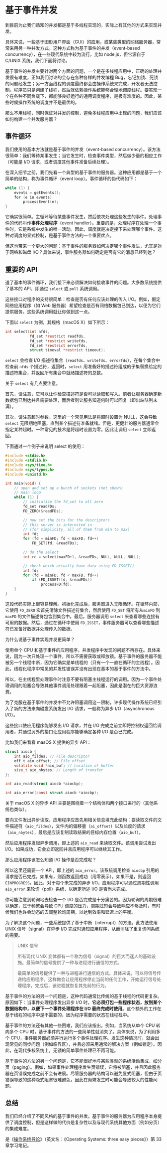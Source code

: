 # 基于事件并发

到目前为止我们熟知的并发都是基于多线程实现的，实际上有其他的方式来实现并发。

具体来说，一些基于图形用户界面（GUI）的应用，或某些类型的网络服务器，常常采用另一种并发方式。这种方式称为基于事件的并发（event-based concurrency），在一些现代系统中较为流行，比如 node.js，但它源自于 C/UNIX 系统，我们下面将讨论。



基于事件的并发主要针对两个方面的问题，一个是在多线程应用中，正确的处理并发很有难度，正如我们讨论的会存在各种各样的并发编程 Bug，忘记加锁、死锁的问题经发生；另一方面线程的调度最终都会由操作系统来完成，开发者无法控制。程序员只是创建了线程，然后就依赖操作系统能够合理地调度线程。要实现一个在各种不同负载下，都能够良好运行的通用调度程序，是极有难度的。因此，某些时候操作系统的调度并不是最优的。



那么不用线程，同时保证对并发的控制，避免多线程应用中出现的问题，我们应该如何构建一个并发服务器？

## 事件循环

我们使用的基本方法就是基于事件的并发（event-based concurrency）。该方法很简单：我们等待某事发生；当它发生时，检查事件类型，然后做少量的相应工作（可能是 I/O 请求，或者调度其他事件准备后续处理）。

在深入细节之前，我们先看一个典型的基于事件的服务器。这种应用都是基于一个简单的结构，称为事件循环（event loop）。事件循环的伪代码如下：

```c
while (1) {
    events = getEvents();
    for (e in events)
        processEvent(e);
}
```

它确实很简单。主循环等待某些事件发生，然后依次处理这些发生的事件。处理事件的代码叫作**事件处理程序**（event handler）。重要的是，处理程序在处理一个事件时，它是系统中发生的唯一活动。因此，调度就是决定接下来处理哪个事件。这种对调度的显式控制，是基于事件方法的一个重要优点。

但这也带来一个更大的问题：基于事件的服务器如何决定哪个事件发生，尤其是对于网络和磁盘 I/O？具体来说，事件服务器如何确定是否有它的消息已经到达？

## 重要的 API

道了基本的事件循环，我们接下来必须解决如何接收事件的问题。大多数系统提供了基本的 API，即通过 `select` 或 `poll` 系统调用。

这些接口对程序的支持很简单：检查是否有任何应该处理的传入 I/O。例如，假定网络应用程序（如 Web 服务器）希望检查是否有网络数据包已到达，以便为它们提供服务。这些系统调用就让你做到这一点。

下面以 `select` 为例，其规格（macOS X）如下所示：

```c
int select(int nfds,
           fd_set *restrict readfds,
           fd_set *restrict writefds,
           fd_set *restrict errorfds,
           struct timeval *restrict timeout);
```

`select` 会检查 I/O 描述符集合（`readfds`、`writefds`、`errorfds`），在每个集合中检查前 `nfds` 个描述符，返回时，`select` 用准备好的描述符组成的子集替换给定的描述符集合，并返回所有集合中就绪描述符的总数。

关于 `select` 有几点要注意。

首先，请注意，它可以让你检查描述符是否可以读取和写入。前者让服务器确定新数据包已到达并且需要处理，而后者则让服务知道何时可以回复（即出站队列未满）。

其次，请注意超时参数。这里的一个常见用法是将超时设置为 NULL，这会导致 `select` 无限期地阻塞，直到某个描述符准备就绪。但是，更健壮的服务器通常会指定某种超时。一种常见的技术是将超时设置为零，因此让调用 `select` 立即返回。

下面通过一个例子来说明 select 的使用：

```c
#include <stdio.h>
#include <stdlib.h>
#include <sys/time.h>
#include <sys/types.h>
#include <unistd.h>

int main(void) {
    // open and set up a bunch of sockets (not shown)
    // main loop
    while (1) {
        // initialize the fd_set to all zero
        fd_set readFDs;
        FD_ZERO(&readFDs);

        // now set the bits for the descriptors
        // this server is interested in
        // (for simplicity, all of them from min to max)
        int fd;
        for (fd = minFD; fd < maxFD; fd++)
            FD_SET(fd, &readFDs);

        // do the select
        int rc = select(maxFD+1, &readFDs, NULL, NULL, NULL);

        // check which actually have data using FD_ISSET()
        int fd;
        for (fd = minFD; fd < maxFD; fd++)
            if (FD_ISSET(fd, &readFDs))
                processFD(fd);
    }
}
```

这段代码实际上很容易理解。初始化完成后，服务器进入无限循环。在循环内部，它使用 `FD_ZERO` 宏首先清除文件描述符集合，然后使用 `FD_SET` 将所有从`minFD` 到 `maxFD` 的文件描述符包含到集合中。最后，服务器调用 `select` 来查看哪些连接有可用的数据。然后，通过在循环中使用 `FD_ISSET`，事件服务器可以查看哪些描述符已准备好数据并处理传入的数据。



为什么说基于事件实现并发更简单？

使用单个 CPU 和基于事件的应用程序，并发程序中发现的问题不再存在。具体来说，因为一次只处理一个事件，所以不需要获取或释放锁。基于事件的服务器不能被另一个线程中断，因为它确实是单线程的（只有一个一直在循环的主线程）。因此，线程化程序中常见的并发性错误并没有出现在基本的基于事件的方法中。

所以，在主线程里处理事件时注意不要有阻塞主线程运行的调用。因为一个事件处理调用的阻塞会导致其他事件调用处理跟着一起阻塞，因此是潜在的巨大资源浪费。



为了克服在基于事件的并发中不允许阻塞调用这一限制，许多现代操作系统已经引入了新的方法来向磁盘系统发出 I/O 请求，一般称为异步 I/O（asynchronous I/O）。

这些接口使应用程序能够发出 I/O 请求，并在 I/O 完成之前立即将控制权返回给调用者，并通过另外的接口让应用程序能够确定各种 I/O 是否已完成。



比如我们来看看 masOS X 提供的异步 API：

```c
struct aiocb {
    int aio_fildes; // File descriptor
    off_t aio_offset; // File offset
    volatile void *aio_buf; // Location of buffer
    size_t aio_nbytes; // Length of transfer
};

int aio_read(struct aiocb *aiocbp);

int aio_error(const struct aiocb *aiocbp);
```

关于 macOS X 的异步 API 主要是围绕着一个结构体和两个接口进行的（其他系统也类似）。

要向文件发出异步读取，应用程序应首先用相关信息填充此结构：要读取文件的文件描述符（`aio_fildes`），文件内的偏移量（`ai_offset`）以及长度的请求（`aio_nbytes`），最后是应该复制读取结果的目标内存位置（`aio_buf`）。

然后应用程序发起异步调用，即上述的 `aio_read` 来读取文件。该调用尝试发出 I/O。如果成功，它会立即返回并且应用程序可以继续其工作。

那么应用程序该怎么知道 I/O 操作是否完成呢？

所以这里还需要一个 API，即上述的 `aio_error`。该系统调用检查 `aiocbp` 引用的请求是否已完成。如果有，则函数返回成功（用零表示）。如果不是，则返回`EINPROGRESS`。因此，对于每个未完成的异步 I/O，应用程序可以通过周期性调用 `aio_error` 来轮询（poll）系统，以确定所述 I/O 是否尚未完成。



你可能注意到轮询地去检查一个 I/O 是否完成是十分痛苦的。因为轮询的周期很难以确定，过于频繁会导致 CPU 调度的压力，周期过短会导致响应不够及时，有时候我们也许会动态的去调整轮询周期，以达到效率和延迟上的平衡。

为了解决这个问题，一些系统提供了基于中断（interrupt）的方法。此方法使用 UNIX 信号（signal）在异步 I/O 完成时通知应用程序，从而消除了重复询问系统的需要。

> UNIX 信号
>
> 所有现代 UNIX 变体都有一个称为信号（signal）的巨大而迷人的基础设施。最简单的信号提供了一种与进程进行通信的方式。
>
> 最简单的信号提供了一种与进程进行通信的方式。具体来说，可以将信号传递给应用程序。这样做会让应用程序停止当前的任何工作，开始运行信号处理程序，完成后，该进程就恢复其先前的行为。



基于事件的方法的另一个问题是，这种代码通常比传统的基于线程的代码更复杂。原因如下：当事件处理程序发出异步 I/O 时，**它必须打包一些程序状态，放到某个数据结构中，以便下一个事件处理程序在 I/O 最终完成时使用**。这个额外的工作在基于线程的程序中是不需要的，因为程序需要的状态在线程栈中。



基于事件的方法还有其他一些困难，我们应该指出。例如，当系统从单个 CPU 转向多个 CPU 时，基于事件的方法的一些简单性就消失了。具体来说，为了利用多个 CPU，事件服务器必须并行运行多个事件处理程序。发生这种情况时，就会出现常见的同步问题（例如临界区），并且必须采用通常的解决方案（例如锁定）。因此，在现代多核系统上，无锁的简单事件处理已不再可能。

基于事件的方法的另一个问题是，它不能很好地与某些类型的系统活动集成，如分页（paging）。例如，如果事件处理程序发生页错误，它将被阻塞，并且因此服务器在页错误完成之前不会有进展。尽管服务器的结构可以避免显式阻塞，但由于页错误导致的这种隐式阻塞很难避免，因此在频繁发生时可能会导致较大的性能问题。

## 总结

我们已经介绍了不同风格的基于事件的并发。基于事件的服务器为应用程序本身提供了调度控制，但是这样做的代价是复杂性以及与现代系统其他方面（例如分页）的集成难度。

是《[操作系统导论](https://weread.qq.com/web/reader/db8329d071cc7f70db8a479kc81322c012c81e728d9d180)》（英文名：《Operating Systems: three easy pieces》）第 33 章学习笔记。